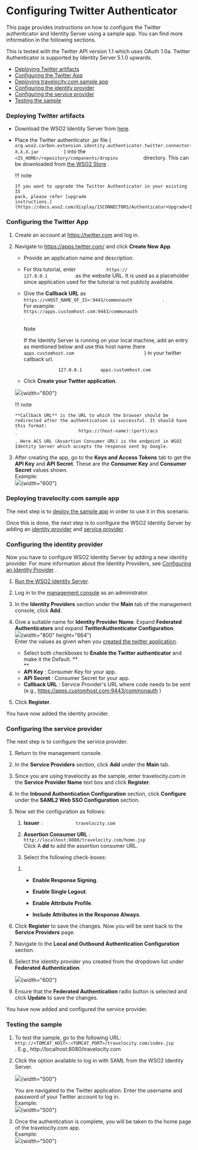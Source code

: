 # Configuring Twitter Authenticator

This page provides instructions on how to configure the Twitter
authenticator and Identity Server using a sample app. You can find more
information in the following sections.

This is tested with the Twitter API version 1.1 which uses OAuth 1.0a.
Twitter Authenticator is supported by Identity Server 5.1.0 upwards.

-   [Deploying Twitter
    artifacts](#ConfiguringTwitterAuthenticator-DeployingTwitterartifactsDeployingTwitterartifacts)
-   [Configuring the Twitter
    App](#ConfiguringTwitterAuthenticator-ConfiguringtheTwitterAppConfiguringtheTwitterApp)
-   [Deploying travelocity.com sample
    app](#ConfiguringTwitterAuthenticator-Deployingtravelocity.comsampleappDeployingtravelocity.comsampleapp)
-   [Configuring the identity
    provider](#ConfiguringTwitterAuthenticator-ConfiguringtheidentityproviderConfiguringtheidentityprovider)
-   [Configuring the service
    provider](#ConfiguringTwitterAuthenticator-ConfiguringtheserviceproviderConfiguringtheserviceprovider)
-   [Testing the
    sample](#ConfiguringTwitterAuthenticator-TestingthesampleTestingthesample)

### Deploying Twitter artifacts

-   Download the WSO2 Identity Server from
    [here](http://wso2.com/products/identity-server/).

-   Place the Twitter authenticator .jar file (
    `           org.wso2.carbon.extension.identity.authenticator.twitter.connector-X.X.X.jar          `
    ) into the
    `           <IS_HOME>/repository/components/dropins          `
    directory. This can be downloaded from [the WSO2
    Store](https://store.wso2.com/store/assets/isconnector/details/51bc4245-9c97-4839-9e3c-c177b20145ee)
    .

    !!! note
    
        If you want to upgrade the Twitter Authenticator in your existing IS
        pack, please refer [upgrade
        instructions.](https://docs.wso2.com/display/ISCONNECTORS/Authenticator+Upgrade+Instructions)
    

### Configuring the Twitter App

1.  Create an account at <https://twitter.com> and log in.
2.  Navigate to https://apps.twitter.com/ and click **Create New App**.

    -   Provide an application name and description.
    -   For this tutorial, enter `            https://           `
        `            127.0.0.1           ` as the website URL. It is
        used as a placeholder since application used for the tutorial is
        not publicly available.
    -   Give the **Callback URL** as
        `             https://<HOST_NAME_OF_IS>:9443/commonauth            `
        . For example:
        `                                          https://apps.customhost.com:9443/commonauth                                       `
        .

        Note

        If the Identity Server is running on your local machine, add an
        entry as mentioned below and use this host name (here
        `                             apps.customhost.com                           `
        ) in your twitter callback url.

        `              127.0.0.1       apps.customhost.com             `

    -   Click **Create your Twitter application**.

    ![](attachments/50515587/75109897.png){width="600"}

    !!! note
    
        **Callback URL** is the URL to which the browser should be
        redirected after the authentication is successful. It should have
        this format:
        `                       https://(host-name):(port)/acs                     `
        . Here ACS URL (Assertion Consumer URL) is the endpoint in WSO2
        Identity Server which accepts the response sent by Google.
    

3.  After creating the app, go to the **Keys and Access Tokens** tab to
    get the **API Key** and **API Secret**. These are the **Consumer
    Key** and **Consumer Secret** values shown.  
    Example:  
    ![](attachments/50515587/75109896.png){width="600"}

### Deploying travelocity.com sample app

The next step is to [deploy the sample app](_Deploying_the_Sample_App_)
in order to use it in this scenario.

Once this is done, the next step is to configure the WSO2 Identity
Server by adding an [identity
provider](#ConfiguringTwitterAuthenticator-Configuringtheidentityprovider)
and [service
provider](#ConfiguringTwitterAuthenticator-Configuringtheserviceprovider)
.

### Configuring the identity provider

Now you have to configure WSO2 Identity Server by adding a new identity
provider. For more information about the Identity Providers, see
[Configuring an Identity
Provider](http://docs.wso2.com/identity-server/Configuring+an+Identity+Provider)
.

1.  [Run the WSO2 Identity
    Server](https://docs.wso2.com/display/IS510/Running+the+Product).

2.  Log in to the [management
    console](https://docs.wso2.com/display/IS510/Getting+Started+with+the+Management+Console)
    as an administrator.
3.  In the **Identity Providers** section under the **Main** tab of the
    management console, click **Add**.
4.  Give a suitable name for **Identity Provider Name**. Expand
    **Federated Authenticators** and expand ****TwitterAuthenticator
    Configuration****.  
    ![](attachments/50515587/51249933.png){width="800" height="664"}  
    Enter the values as given when you [created the twitter
    application](#ConfiguringTwitterAuthenticator-twitter-app).

    -   Select both checkboxes to ****Enable** the Twitter
        authenticator** and make it the Default. **  
        **
    -   **API Key** : Consumer Key for your app.
    -   **API Secret** : Consumer Secret for your app.
    -   **Callback URL** : Service Provider's URL where code needs to be
        sent (e.g., https://apps.customhost.com:9443/commonauth )

5.  Click **Register**.

You have now added the identity provider.

### Configuring the service provider

The next step is to configure the service provider.

1.  Return to the management console.

2.  In the **Service Providers** section, click **Add** under the
    **Main** tab.

3.  Since you are using travelocity as the sample, enter travelocity.com
    in the **Service Provider Name** text box and click **Register**.

4.  In the **Inbound Authentication Configuration** section, click
    **Configure** under the **SAML2 Web SSO Configuration** section.

5.  Now set the configuration as follows:

    1.  **Issuer** : `             travelocity.com            `

    2.  **Assertion Consumer URL** :
        `                           http://localhost:8080/travelocity.com/home.jsp                         `  
        Click A **dd** to add the assertion consumer URL.

    3.  Select the following check-boxes:

    <!-- -->

    1.  -   **Enable Response Signing**.

        -   **Enable Single Logout**.

        -   **Enable Attribute Profile**.

        -   **Include Attributes in the Response Always**.  

6.  Click **Register** to save the changes. Now you will be sent back to
    the **Service Providers** page.

7.  Navigate to the **Local and Outbound Authentication Configuration**
    section.

8.  Select the identity provider you created from the dropdown list
    under **Federated Authentication**.

    ![](attachments/50515587/51249934.png){width="600"}

9.  Ensure that the **Federated Authentication** radio button is
    selected and click **Update** to save the changes.

You have now added and configured the service provider.

### Testing the sample

1.  To test the sample, go to the following URL:
    `           http://<TOMCAT_HOST>:<TOMCAT_PORT>/travelocity.com/index.jsp          `
    . E.g., http://localhost:8080/travelocity.com

2.  Click the option available to log in with SAML from the WSO2
    Identity Server.

    ![](attachments/50515587/80723423.png){width="500"}

    You are navigated to the Twitter application. Enter the username and
    password of your Twitter account to log in.  
    Example:  
    ![](attachments/50515587/75109949.png){width="500"}

3.  Once the authentication is complete, you will be taken to the home
    page of the travelocity.com app.  
    Example:  
    ![](attachments/50515587/75109950.png){width="500"}
